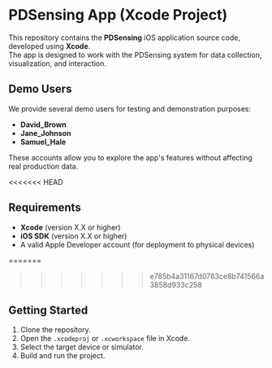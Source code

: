 # PDSensing App (Xcode Project)

This repository contains the **PDSensing** iOS application source code, developed using **Xcode**.  
The app is designed to work with the PDSensing system for data collection, visualization, and interaction.

## Demo Users

We provide several demo users for testing and demonstration purposes:

- **David_Brown**
- **Jane_Johnson**
- **Samuel_Hale**

These accounts allow you to explore the app's features without affecting real production data.

<<<<<<< HEAD

## Requirements

- **Xcode** (version X.X or higher)
- **iOS SDK** (version X.X or higher)
- A valid Apple Developer account (for deployment to physical devices)

=======
>>>>>>> e785b4a31167d0783ce8b741566a3858d933c258
## Getting Started

1. Clone the repository.
2. Open the `.xcodeproj` or `.xcworkspace` file in Xcode.
3. Select the target device or simulator.
4. Build and run the project.

